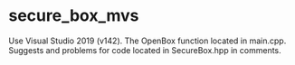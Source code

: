 # secure_box_mvs
Use Visual Studio 2019 (v142).
The OpenBox function located in main.cpp.
Suggests and problems for code located in SecureBox.hpp in comments.
